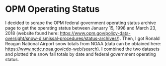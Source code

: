 # OPM Operating Status

I decided to scrape the OPM federal government operating status archive page to get the operating status between January 15, 1998 and March 23, 2018 (website found here: https://www.opm.gov/policy-data-oversight/snow-dismissal-procedures/status-archives/). Then, I got Ronald Reagan National Airport snow totals from NOAA (data can be obtained here: https://www.ncdc.noaa.gov/cdo-web/search). I combined the two datasets and plotted the snow fall totals by date and federal government operating status.
